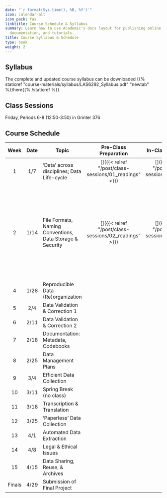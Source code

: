 ```yaml
---
date: "`r format(Sys.time(), %B, %Y')`"
icon: calendar-alt
icon_pack: fas
linktitle: Course Schedule & Syllabus  
summary: Learn how to use Academic's docs layout for publishing online courses, software
  documentation, and tutorials.
title: Course Syllabus & Schedule 
type: book
weight: 2
---
```



## Syllabus  
 
The complete and updated course syllabus can be downloaded {{% staticref "course-materials/syllabus/LAS6292_Syllabus.pdf" "newtab" %}}here{{% /staticref %}}.
 
## Class Sessions  

Friday, Periods 6-8 (12:50-3:50) in Grinter 376

## Course Schedule  


<!-- code for readings link: [<i class="fas fa-book-open"></i>]({{< relref "/post/class-sessions/02_readings" >}}) ---> 
<!-- code for slides link: [<i class="fas fa-book-open"></i>]({{< relref "/post/class-sessions/01_class" >}}) ---> 


|Week |Date|Topic|Pre-Class Preparation|In-Class Exercise|Slides/Notes
|:-----:|:--------:|--------|:--------:|:--------:|--------|
|1|1/7|‘Data’ across disciplines; Data Life-cycle |[<i class="fas fa-book-open"></i>]({{< relref "/post/class-sessions/01_readings" >}})|[<i class="fas fa-book-open"></i>]({{< relref "/post/class-sessions/01_class" >}})|{{% staticref "course-materials/class-sessions/01-intro/01_slides_2022.pdf" "newtab" %}}<i class="fas fa-photo-video"></i>{{% /staticref %}}|
|2|1/14|File Formats, Naming Conventions, Data Storage & Security |[<i class="fas fa-book-open"></i>]({{< relref "/post/class-sessions/02_readings" >}})|[<i class="fas fa-book-open"></i>]({{< relref "/post/class-sessions/02_class" >}})|{{% staticref "course-materials/class-sessions/02-formats-security/wk2_naming_conventions.pdf" "newtab" %}}<i class="fas fa-photo-video"></i>: Naming Conventions{{% /staticref %}}<br>{{% staticref "course-materials/class-sessions/02-formats-security/wk2_file_organization.pdf" "newtab" %}}<i class="fas fa-photo-video"></i>: File Organization{{% /staticref %}}<br>{{% staticref "course-materials/class-sessions/02-formats-security/wk2_storage_backup.pdf" "newtab" %}}<i class="fas fa-photo-video"></i>: Storage & Backup{{% /staticref %}}</br>|
|4|1/28|Reproducible Data (Re)organization|<i class="fas fa-book-open"></i>|<i class="fas fa-tasks"></i>|<i class="fas fa-photo-video"></i>|
|5|2/4|Data Validation & Correction 1|<i class="fas fa-book-open"></i>|<i class="fas fa-tasks"></i>|<i class="fas fa-photo-video"></i>|
|6|2/11|Data Validation & Correction 2|<i class="fas fa-book-open"></i>|<i class="fas fa-tasks"></i>|<i class="fas fa-photo-video"></i>|
|7|2/18|Documentation: Metadata, Codebooks|<i class="fas fa-book-open"></i>|<i class="fas fa-tasks"></i>|<i class="fas fa-photo-video"></i>|
|8|2/25|Data Management Plans|<i class="fas fa-book-open"></i>|<i class="fas fa-tasks"></i>|<i class="fas fa-photo-video"></i>|
|9|3/4|Efficient Data Collection|<i class="fas fa-book-open"></i>|<i class="fas fa-tasks"></i>|<i class="fas fa-photo-video"></i>|
|10|3/11|Spring Break (no class)|<i class="fas fa-book-open"></i>|<i class="fas fa-tasks"></i>|<i class="fas fa-photo-video"></i>|
|11|3/18|Transcription & Translation|<i class="fas fa-book-open"></i>|<i class="fas fa-tasks"></i>|<i class="fas fa-photo-video"></i>|
|12|3/25|‘Paperless’ Data Collection|<i class="fas fa-book-open"></i>|<i class="fas fa-tasks"></i>|<i class="fas fa-photo-video"></i>|
|13|4/1|Automated Data Extraction|<i class="fas fa-book-open"></i>|<i class="fas fa-tasks"></i>|<i class="fas fa-photo-video"></i>|
|14|4/8|Legal & Ethical Issues|<i class="fas fa-book-open"></i>|<i class="fas fa-tasks"></i>|<i class="fas fa-photo-video"></i>|
|15|4/15|Data Sharing, Reuse, & Archives|<i class="fas fa-book-open"></i>|<i class="fas fa-tasks"></i>|<i class="fas fa-photo-video"></i>|
|Finals |4/29|Submission of Final Project||
  
